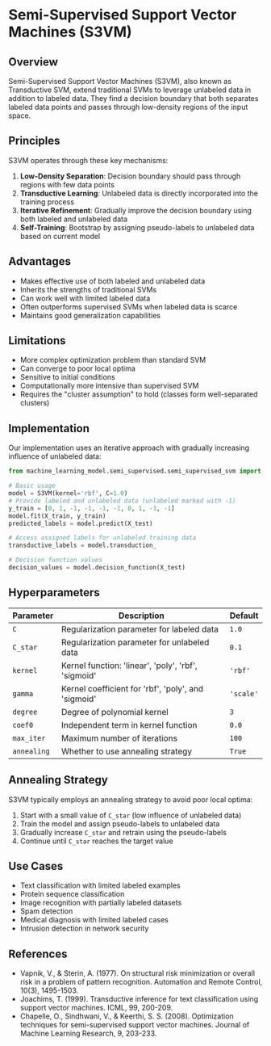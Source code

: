 # Semi-Supervised Support Vector Machines (S3VM)

## Overview

Semi-Supervised Support Vector Machines (S3VM), also known as Transductive SVM, extend traditional SVMs to leverage unlabeled data in addition to labeled data. They find a decision boundary that both separates labeled data points and passes through low-density regions of the input space.

## Principles

S3VM operates through these key mechanisms:

1. **Low-Density Separation**: Decision boundary should pass through regions with few data points
2. **Transductive Learning**: Unlabeled data is directly incorporated into the training process
3. **Iterative Refinement**: Gradually improve the decision boundary using both labeled and unlabeled data
4. **Self-Training**: Bootstrap by assigning pseudo-labels to unlabeled data based on current model

## Advantages

- Makes effective use of both labeled and unlabeled data
- Inherits the strengths of traditional SVMs
- Can work well with limited labeled data
- Often outperforms supervised SVMs when labeled data is scarce
- Maintains good generalization capabilities

## Limitations

- More complex optimization problem than standard SVM
- Can converge to poor local optima
- Sensitive to initial conditions
- Computationally more intensive than supervised SVM
- Requires the "cluster assumption" to hold (classes form well-separated clusters)

## Implementation

Our implementation uses an iterative approach with gradually increasing influence of unlabeled data:

```python
from machine_learning_model.semi_supervised.semi_supervised_svm import S3VM

# Basic usage
model = S3VM(kernel='rbf', C=1.0)
# Provide labeled and unlabeled data (unlabeled marked with -1)
y_train = [0, 1, -1, -1, -1, -1, 0, 1, -1, -1]
model.fit(X_train, y_train)
predicted_labels = model.predict(X_test)

# Access assigned labels for unlabeled training data
transductive_labels = model.transduction_

# Decision function values
decision_values = model.decision_function(X_test)
```

## Hyperparameters

| Parameter   | Description                                         | Default   |
| ----------- | --------------------------------------------------- | --------- |
| `C`         | Regularization parameter for labeled data           | `1.0`     |
| `C_star`    | Regularization parameter for unlabeled data         | `0.1`     |
| `kernel`    | Kernel function: 'linear', 'poly', 'rbf', 'sigmoid' | `'rbf'`   |
| `gamma`     | Kernel coefficient for 'rbf', 'poly', and 'sigmoid' | `'scale'` |
| `degree`    | Degree of polynomial kernel                         | `3`       |
| `coef0`     | Independent term in kernel function                 | `0.0`     |
| `max_iter`  | Maximum number of iterations                        | `100`     |
| `annealing` | Whether to use annealing strategy                   | `True`    |

## Annealing Strategy

S3VM typically employs an annealing strategy to avoid poor local optima:

1. Start with a small value of `C_star` (low influence of unlabeled data)
2. Train the model and assign pseudo-labels to unlabeled data
3. Gradually increase `C_star` and retrain using the pseudo-labels
4. Continue until `C_star` reaches the target value

## Use Cases

- Text classification with limited labeled examples
- Protein sequence classification
- Image recognition with partially labeled datasets
- Spam detection
- Medical diagnosis with limited labeled cases
- Intrusion detection in network security

## References

- Vapnik, V., & Sterin, A. (1977). On structural risk minimization or overall risk in a problem of pattern recognition. Automation and Remote Control, 10(3), 1495-1503.
- Joachims, T. (1999). Transductive inference for text classification using support vector machines. ICML, 99, 200-209.
- Chapelle, O., Sindhwani, V., & Keerthi, S. S. (2008). Optimization techniques for semi-supervised support vector machines. Journal of Machine Learning Research, 9, 203-233.
